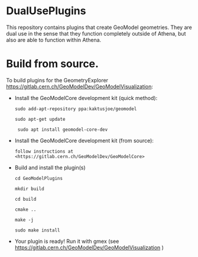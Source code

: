 # DualUsePlugins

This repository contains plugins that create GeoModel geometries.  They are dual use in the sense that they function completely outside of Athena, but also are able to function within Athena. 

# Build from source.

To build  plugins for the GeometryExplorer <https://gitlab.cern.ch/GeoModelDev/GeoModelVisualization>:
 
* Install the GeoModelCore development kit (quick method):

      sudo add-apt-repository ppa:kaktusjoe/geomodel

      sudo apt-get update

       sudo apt install geomodel-core-dev

* Install the GeoModelCore development kit (from source):

      follow instructions at <https://gitlab.cern.ch/GeoModelDev/GeoModelCore>

* Build and install the plugin(s)
    
      cd GeoModelPlugins

      mkdir build

      cd build 

      cmake ..

      make -j

      sudo make install
      
* Your plugin is ready!  Run it with gmex (see <https://gitlab.cern.ch/GeoModelDev/GeoModelVisualization> )